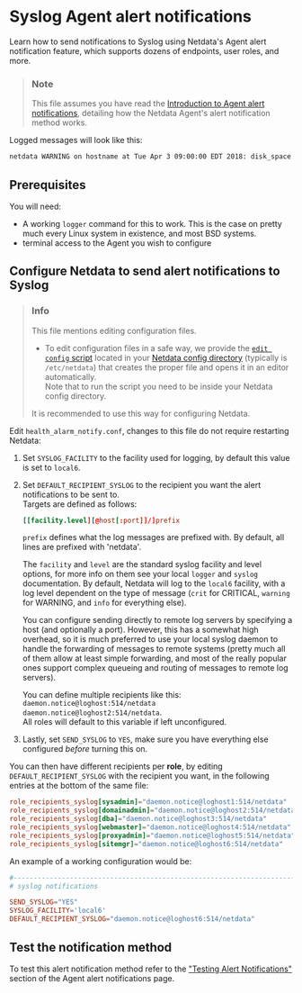 # Syslog Agent alert notifications

Learn how to send notifications to Syslog using Netdata's Agent alert notification feature, which supports dozens of endpoints, user roles, and more.

> ### Note
>
> This file assumes you have read the [Introduction to Agent alert notifications](https://github.com/netdata/netdata/blob/master/health/notifications/README.md), detailing how the Netdata Agent's alert notification method works.

Logged messages will look like this:

```bash
netdata WARNING on hostname at Tue Apr 3 09:00:00 EDT 2018: disk_space._ out of disk space time = 5h
```

## Prerequisites

You will need:

- A working `logger` command for this to work. This is the case on pretty much every Linux system in existence, and most BSD systems.
- terminal access to the Agent you wish to configure

## Configure Netdata to send alert notifications to Syslog

> ### Info
>
> This file mentions editing configuration files.  
>
> - To edit configuration files in a safe way, we provide the [`edit config` script](https://github.com/netdata/netdata/blob/master/docs/configure/nodes.md#use-edit-config-to-edit-configuration-files) located in your [Netdata config directory](https://github.com/netdata/netdata/blob/master/docs/configure/nodes.md#the-netdata-config-directory) (typically is `/etc/netdata`) that creates the proper file and opens it in an editor automatically.  
> Note that to run the script you need to be inside your Netdata config directory.
>
> It is recommended to use this way for configuring Netdata.

Edit `health_alarm_notify.conf`, changes to this file do not require restarting Netdata:

1. Set `SYSLOG_FACILITY` to the facility used for logging, by default this value is set to `local6`.
2. Set `DEFAULT_RECIPIENT_SYSLOG` to the recipient you want the alert notifications to be sent to.  
    Targets are defined as follows:

    ```conf
    [[facility.level][@host[:port]]/]prefix
    ```

    `prefix` defines what the log messages are prefixed with.  By default, all lines are prefixed with 'netdata'.

    The `facility` and `level` are the standard syslog facility and level options, for more info on them see your local `logger` and `syslog` documentation.  By default, Netdata will log to the `local6` facility, with a log level dependent on the type of message (`crit` for CRITICAL, `warning` for WARNING, and `info` for everything else).

    You can configure sending directly to remote log servers by specifying a host (and optionally a port).  However, this has a somewhat high overhead, so it is much preferred to use your local syslog daemon to handle the forwarding of messages to remote systems (pretty much all of them allow at least simple forwarding, and most of the really popular ones support complex queueing and routing of messages to remote log servers).

    You can define multiple recipients like this: `daemon.notice@loghost:514/netdata daemon.notice@loghost2:514/netdata`.  
    All roles will default to this variable if left unconfigured.
3. Lastly, set `SEND_SYSLOG` to `YES`, make sure you have everything else configured _before_ turning this on.

You can then have different recipients per **role**, by editing `DEFAULT_RECIPIENT_SYSLOG` with the recipient you want, in the following entries at the bottom of the same file:

```conf
role_recipients_syslog[sysadmin]="daemon.notice@loghost1:514/netdata"
role_recipients_syslog[domainadmin]="daemon.notice@loghost2:514/netdata"
role_recipients_syslog[dba]="daemon.notice@loghost3:514/netdata"
role_recipients_syslog[webmaster]="daemon.notice@loghost4:514/netdata"
role_recipients_syslog[proxyadmin]="daemon.notice@loghost5:514/netdata"
role_recipients_syslog[sitemgr]="daemon.notice@loghost6:514/netdata"
```

An example of a working configuration would be:

```conf
#------------------------------------------------------------------------------
# syslog notifications

SEND_SYSLOG="YES"
SYSLOG_FACILITY='local6'
DEFAULT_RECIPIENT_SYSLOG="daemon.notice@loghost6:514/netdata"
```

## Test the notification method

To test this alert notification method refer to the ["Testing Alert Notifications"](https://github.com/netdata/netdata/blob/master/health/notifications/README.md#testing-alert-notifications) section of the Agent alert notifications page.
